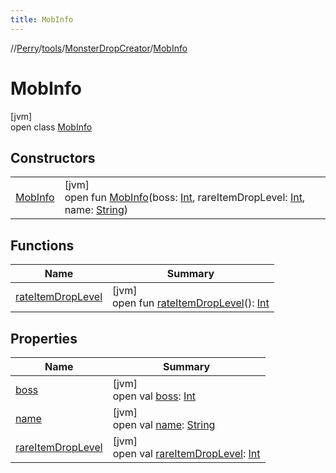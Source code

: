 ```yaml
---
title: MobInfo
---
```

//[Perry](../../../../index.html)/[tools](../../index.html)/[MonsterDropCreator](../index.html)/[MobInfo](index.html)



# MobInfo



[jvm]\
open class [MobInfo](index.html)



## Constructors


| | |
|---|---|
| [MobInfo](-mob-info.html) | [jvm]<br>open fun [MobInfo](-mob-info.html)(boss: [Int](https://kotlinlang.org/api/latest/jvm/stdlib/kotlin/-int/index.html), rareItemDropLevel: [Int](https://kotlinlang.org/api/latest/jvm/stdlib/kotlin/-int/index.html), name: [String](https://docs.oracle.com/javase/8/docs/api/java/lang/String.html)) |


## Functions


| Name | Summary |
|---|---|
| [rateItemDropLevel](rate-item-drop-level.html) | [jvm]<br>open fun [rateItemDropLevel](rate-item-drop-level.html)(): [Int](https://kotlinlang.org/api/latest/jvm/stdlib/kotlin/-int/index.html) |


## Properties


| Name | Summary |
|---|---|
| [boss](boss.html) | [jvm]<br>open val [boss](boss.html): [Int](https://kotlinlang.org/api/latest/jvm/stdlib/kotlin/-int/index.html) |
| [name](name.html) | [jvm]<br>open val [name](name.html): [String](https://docs.oracle.com/javase/8/docs/api/java/lang/String.html) |
| [rareItemDropLevel](rare-item-drop-level.html) | [jvm]<br>open val [rareItemDropLevel](rare-item-drop-level.html): [Int](https://kotlinlang.org/api/latest/jvm/stdlib/kotlin/-int/index.html) |

